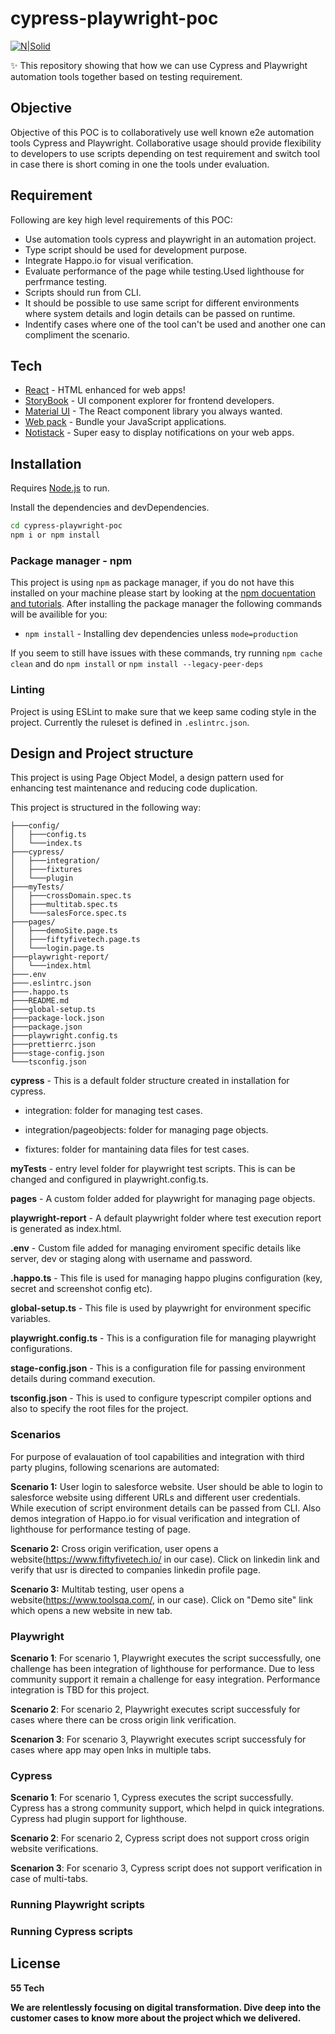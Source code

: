 # cypress-playwright-poc
[![N|Solid](https://www.fiftyfivetech.io/wp-content/uploads/2021/05/logo.png)](https://www.fiftyfivetech.io/)

✨ This repository showing that how we can use Cypress and Playwright automation tools together based on testing requirement.

## Objective
Objective of this POC is to collaboratively use well known e2e automation tools Cypress and Playwright. Collaborative usage should provide flexibility to developers to use scripts depending on test requirement and switch tool in case there is short coming in one the tools under evaluation.

## Requirement
Following are key high level requirements of this POC:
- Use automation tools cypress and playwright in an automation project.
- Type script should be used for development purpose.
- Integrate Happo.io for visual verification.
- Evaluate performance of the page while testing.Used lighthouse for perfrmance testing.
- Scripts should run from CLI.
- It should be possible to use same script for different environments where system details and login details can be passed on runtime.
- Indentify cases where one of the tool can't be used and another one can compliment the scenario.

## Tech

- [React](https://reactjs.org/) - HTML enhanced for web apps!
- [StoryBook](https://storybook.js.org/) - UI component explorer for frontend developers.
- [Material UI](https://mui.com/) - The React component library you always wanted.
- [Web pack](https://webpack.js.org/) - Bundle your JavaScript applications.
- [Notistack](https://notistack.com/) -  Super easy to display notifications on your web apps.

## Installation

Requires [Node.js](https://nodejs.org/)  to run.

Install the dependencies and devDependencies.

```sh
cd cypress-playwright-poc
npm i or npm install
```

### Package manager - npm
This project is using `npm` as package manager, if you do not have this installed on your machine please start by looking at the [npm docuentation and tutorials](https://docs.npmjs.com/). After installing the package manager the following commands will be availible for you:
- `npm install` - Installing dev dependencies unless `mode=production`

If you seem to still have issues with these commands, try running `npm cache clean` and do `npm install` or `npm install --legacy-peer-deps`

### Linting
Project is using ESLint to make sure that we keep same coding style in the project. Currently the ruleset is defined in `.eslintrc.json`.

## Design and Project structure

This project is using Page Object Model, a design pattern used for enhancing test maintenance and reducing code duplication. 

This project is structured in the following way:

```
├───config/
│   ├───config.ts
│   └───index.ts
├───cypress/
│   ├───integration/
│   ├───fixtures
│   └───plugin
├───myTests/
│   ├───crossDomain.spec.ts
│   ├───multitab.spec.ts
│   └───salesForce.spec.ts
├───pages/
│   ├───demoSite.page.ts
│   ├───fiftyfivetech.page.ts
│   └───login.page.ts
├───playwright-report/
│   └───index.html
├───.env
├───.eslintrc.json
├───.happo.ts
├───README.md
├───global-setup.ts
├───package-lock.json
├───package.json
├───playwright.config.ts
├───prettierrc.json
├───stage-config.json
└───tsconfig.json
```

**cypress** - This is a default folder structure  created in installation for cypress.

- integration: folder for managing test cases.

- integration/pageobjects: folder for managing page objects.

- fixtures: folder for mantaining data files for test cases.

**myTests** - entry level folder for playwright test scripts. This is can be changed and configured in playwright.config.ts.

**pages** - A custom folder added for playwright for managing page objects.

**playwright-report** - A default playwright folder where test execution report is generated as index.html.

**.env** - Custom file added for managing enviroment specific details like server, dev or staging along with username and password.

**.happo.ts** - This file is used for managing happo plugins configuration (key, secret and screenshot config etc).

**global-setup.ts** - This file is used by playwright for environment specific variables.

**playwright.config.ts** - This is a configuration file for managing playwright configurations.

**stage-config.json** - This is a configuration file for passing environment details during command execution.

**tsconfig.json** - This is used to configure typescript compiler options and also to specify the root files for the project.

### Scenarios
For purpose of evalauation of tool capabilities and integration with third party plugins, following scenarions are automated:

**Scenario 1:** User login to salesforce website. User should be able to login to salesforce website using different URLs and different user credentials. While execution of script environment details can be passed from CLI. Also demos integration of Happo.io for visual verification and integration of lighthouse for performance testing of page.

**Scenario 2:** Cross origin verification, user opens a website(https://www.fiftyfivetech.io/ in our case). Click on linkedin link and verify that usr is directed to companies linkedin profile page.

**Scenario 3:** Multitab testing, user opens a website(https://www.toolsqa.com/, in our case). Click on "Demo site" link which opens a new website in new tab.

### Playwright
**Scenario 1**: For scenario 1, Playwright executes the script successfully, one challenge has been integration of lighthouse for performance. Due to less community support it remain a challenge for easy integration. Performance integration is TBD for this project.

**Scenario 2**: For scenario 2, Playwright executes script successfuly for cases where there can be cross origin link verification.

**Scenarion 3**: For scenario 3, Playwright executes script successfuly for cases where app may open lnks in multiple tabs.

### Cypress

**Scenario 1**: For scenario 1, Cypress executes the script successfully. Cypress has a strong community support, which helpd in quick integrations. Cypress had plugin support for lighthouse.

**Scenario 2**: For scenario 2, Cypress script does not support cross origin website verifications.

**Scenarion 3**: For scenario 3, Cypress script does not support verification in case of multi-tabs.

### Running Playwright scripts



### Running Cypress scripts

## License

**55 Tech**

**We are relentlessly focusing on digital transformation. Dive deep into the customer cases to know more about the project which we delivered.**
